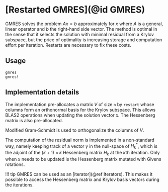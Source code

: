 # [Restarted GMRES](@id GMRES)

GMRES solves the problem $Ax = b$ approximately for $x$ where $A$ is a general, linear operator and $b$ the right-hand side vector. The method is optimal in the sense that it selects the solution with minimal residual from a Krylov subspace, but the price of optimality is increasing storage and computation effort per iteration. Restarts are necessary to fix these costs.

## Usage

```@docs
gmres
gmres!
```

## Implementation details

The implementation pre-allocates a matrix $V$ of size `n` by `restart` whose columns form an orthonormal basis for the Krylov subspace. This allows BLAS2 operations when updating the solution vector $x$. The Hessenberg matrix is also pre-allocated.

Modified Gram-Schmidt is used to orthogonalize the columns of $V$.

The computation of the residual norm is implemented in a non-standard way, namely keeping track of a vector $\gamma$ in the null-space of $H_k^*$, which is the adjoint of the $(k + 1) \times k$ Hessenberg matrix $H_k$ at the $k$th iteration. Only when $x$ needs to be updated is the Hessenberg matrix mutated with Givens rotations.

!!! tip
    GMRES can be used as an [iterator](@ref Iterators). This makes it possible to access the Hessenberg matrix and Krylov basis vectors during the iterations.